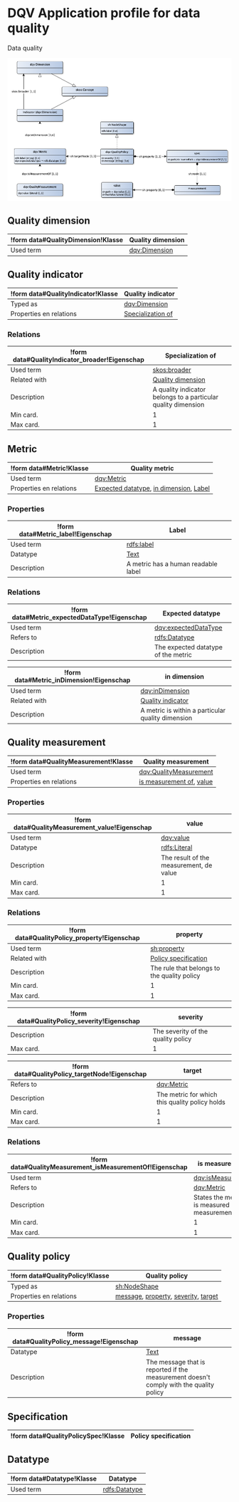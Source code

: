 # DQV Application profile for data quality


Data quality


![](dqv-ap-sc.png)

## Quality dimension

|!form data#QualityDimension!Klasse|Quality dimension
|----------|------
|Used term|[dqv:Dimension](http://www.w3.org/ns/dqv#Dimension)


## Quality indicator

|!form data#QualityIndicator!Klasse|Quality indicator
|----------|------
|Typed as|[dqv:Dimension](http://www.w3.org/ns/dqv#Dimension)
|Properties en relations|[Specialization of](#QualityIndicator_broader)


### Relations

|!form data#QualityIndicator_broader!Eigenschap|Specialization of
|----------|------
|Used term|[skos:broader](http://www.w3.org/2004/02/skos/core#broader)
|Related with|[Quality dimension](#QualityDimension)
|Description|A quality indicator belongs to a particular quality dimension
|Min card.|1
|Max card.|1


## Metric

|!form data#Metric!Klasse|Quality metric
|----------|------
|Used term|[dqv:Metric](http://www.w3.org/ns/dqv#Metric)
|Properties en relations|[Expected datatype](#Metric_expectedDataType), [in dimension](#Metric_inDimension), [Label](#Metric_label)


### Properties

|!form data#Metric_label!Eigenschap|Label
|----------|------
|Used term|[rdfs:label](http://www.w3.org/2000/01/rdf-schema#label)
|Datatype|[Text](http://www.w3.org/2001/XMLSchema#string)
|Description|A metric has a human readable label


### Relations

|!form data#Metric_expectedDataType!Eigenschap|Expected datatype
|----------|------
|Used term|[dqv:expectedDataType](http://www.w3.org/ns/dqv#expectedDataType)
|Refers to|[rdfs:Datatype](#Datatype)
|Description|The expected datatype of the metric

|!form data#Metric_inDimension!Eigenschap|in dimension
|----------|------
|Used term|[dqv:inDimension](http://www.w3.org/ns/dqv#inDimension)
|Related with|[Quality indicator](#QualityIndicator)
|Description|A metric is within a particular quality dimension


## Quality measurement

|!form data#QualityMeasurement!Klasse|Quality measurement
|----------|------
|Used term|[dqv:QualityMeasurement](http://www.w3.org/ns/dqv#QualityMeasurement)
|Properties en relations|[is measurement of](#QualityMeasurement_isMeasurementOf), [value](#QualityMeasurement_value)


### Properties

|!form data#QualityMeasurement_value!Eigenschap|value
|----------|------
|Used term|[dqv:value](http://www.w3.org/ns/dqv#value)
|Datatype|[rdfs:Literal](http://www.w3.org/2000/01/rdf-schema#Literal)
|Description|The result of the measurement, de value
|Min card.|1
|Max card.|1


### Relations

|!form data#QualityPolicy_property!Eigenschap|property
|----------|------
|Used term|[sh:property](http://www.w3.org/ns/shacl#property)
|Related with|[Policy specification](#QualityPolicySpec)
|Description|The rule that belongs to the quality policy
|Min card.|1
|Max card.|1

|!form data#QualityPolicy_severity!Eigenschap|severity
|----------|------
|Description|The severity of the quality policy
|Max card.|1

|!form data#QualityPolicy_targetNode!Eigenschap|target
|----------|------
|Refers to|[dqv:Metric](#Metric)
|Description|The metric for which this quality policy holds
|Min card.|1
|Max card.|1


### Relations

|!form data#QualityMeasurement_isMeasurementOf!Eigenschap|is measurement of
|----------|------
|Used term|[dqv:isMeasurementOf](http://www.w3.org/ns/dqv#isMeasurementOf)
|Refers to|[dqv:Metric](#Metric)
|Description|States the metric that is measured by this measurement
|Min card.|1
|Max card.|1


## Quality policy

|!form data#QualityPolicy!Klasse|Quality policy
|----------|------
|Typed as|[sh:NodeShape](http://www.w3.org/ns/shacl#NodeShape)
|Properties en relations|[message](#QualityPolicy_message), [property](#QualityPolicy_property), [severity](#QualityPolicy_severity), [target](#QualityPolicy_targetNode)


### Properties

|!form data#QualityPolicy_message!Eigenschap|message
|----------|------
|Datatype|[Text](http://www.w3.org/2001/XMLSchema#string)
|Description|The message that is reported if the measurement doesn't comply with the quality policy


## Specification

|!form data#QualityPolicySpec!Klasse|Policy specification
|----------|------


## Datatype

|!form data#Datatype!Klasse|Datatype
|----------|------
|Used term|[rdfs:Datatype](http://www.w3.org/2000/01/rdf-schema#Datatype)


